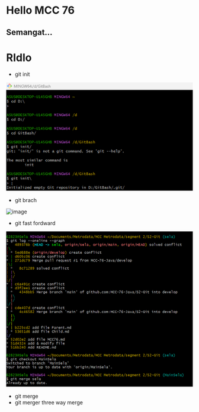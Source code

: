 # Hello MCC 76

## Semangat...
# RIdlo 


- git init

![image](img/Gitinit.png)

- git brach

![image](img/Gitbranch.png)

- git fast fordward

![image](img/fordward.png)


- git merge
- git merger three way merge